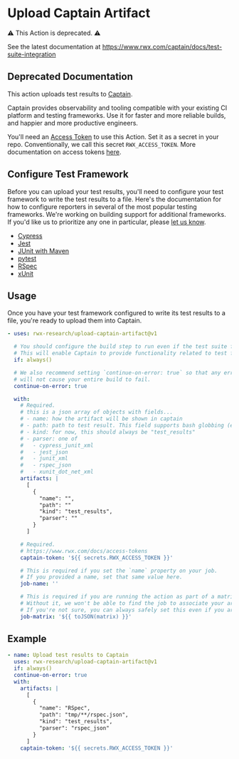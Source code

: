 # Upload Captain Artifact

⚠️  This Action is deprecated. ⚠️

See the latest documentation at https://www.rwx.com/captain/docs/test-suite-integration

## Deprecated Documentation

This action uploads test results to [Captain](https://rwx.com/captain).

Captain provides observability and tooling compatible with your existing CI platform and testing frameworks.
Use it for faster and more reliable builds, and happier and more productive engineers.

You'll need an [Access Token](https://account.rwx.com/deep_link/manage/access_tokens) to use this Action. Set it as a secret
in your repo. Conventionally, we call this secret `RWX_ACCESS_TOKEN`. More documentation on access
tokens [here](https://www.rwx.com/docs/access-tokens).

## Configure Test Framework

Before you can upload your test results, you'll need to configure your test framework to write the test results to a file.
Here's the documentation for how to configure reporters in several of the most popular testing frameworks.
We're working on building support for additional frameworks.
If you'd like us to prioritize any one in particular, please [let us know](https://www.rwx.com/support).

- [Cypress](https://github.com/captain-examples/cypress)
- [Jest](https://github.com/captain-examples/jest)
- [JUnit with Maven](https://github.com/captain-examples/junit5)
- [pytest](https://github.com/captain-examples/pytest)
- [RSpec](https://github.com/captain-examples/RSpec)
- [xUnit](https://github.com/captain-examples/xunit2)


## Usage

Once you have your test framework configured to write its test results to a file, you're ready to upload them into Captain.

```yaml
- uses: rwx-research/upload-captain-artifact@v1

  # You should configure the build step to run even if the test suite fails by adding `if: always()`.
  # This will enable Captain to provide functionality related to test failures, such as identifying flaky tests.
  if: always()

  # We also recommend setting `continue-on-error: true` so that any errors uploading test results
  # will not cause your entire build to fail.
  continue-on-error: true

  with:
    # Required.
    # this is a json array of objects with fields...
    # - name: how the artifact will be shown in captain
    # - path: path to test result. This field supports bash globbing (e.g. **/*).
    # - kind: for now, this should always be "test_results"
    # - parser: one of
    #   - cypress_junit_xml
    #   - jest_json
    #   - junit_xml
    #   - rspec_json
    #   - xunit_dot_net_xml
    artifacts: |
      [
        {
          "name": "",
          "path": ""
          "kind": "test_results",
          "parser": ""
        }
      ]

    # Required.
    # https://www.rwx.com/docs/access-tokens
    captain-token: '${{ secrets.RWX_ACCESS_TOKEN }}'

    # This is required if you set the `name` property on your job.
    # If you provided a name, set that same value here.
    job-name: ''

    # This is required if you are running the action as part of a matrix build.
    # Without it, we won't be able to find the job to associate your artifacts.
    # If you're not sure, you can always safely set this even if you aren't using a matrix.
    job-matrix: '${{ toJSON(matrix) }}'
```

## Example

```yaml
- name: Upload test results to Captain
  uses: rwx-research/upload-captain-artifact@v1
  if: always()
  continue-on-error: true
  with:
    artifacts: |
      [
        {
          "name": "RSpec",
          "path": "tmp/**/rspec.json",
          "kind": "test_results",
          "parser": "rspec_json"
        }
      ]
    captain-token: '${{ secrets.RWX_ACCESS_TOKEN }}'
```
